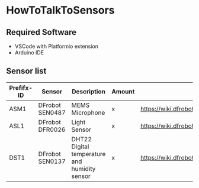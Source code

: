 # HowToTalkToSensors

## Required Software

- VSCode with Platformio extension
- Arduino IDE 

## Sensor list

| Prefifx-ID | Sensor | Description | Amount | Link |
| --- | --- | --- | --- | --- |
| ASM1 | DFrobot SEN0487 | MEMS Microphone | x | https://wiki.dfrobot.com/Fermion_MEMS_Microphone_Sensor_SKU_SEN0487 |
| ASL1 | DFrobot DFR0026 | Light Sensor | x | https://wiki.dfrobot.com/DFRobot_Ambient_Light_Sensor_SKU_DFR0026 |
| DST1 | DFrobot SEN0137 | DHT22 Digital temperature and humidity sensor | x | https://wiki.dfrobot.com/DFRobot_Ambient_Light_Sensor_SKU_DFR0026 |
